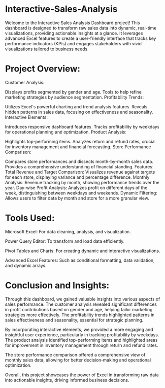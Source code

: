# Interactive-Sales-Analysis
Welcome to the Interactive Sales Analysis Dashboard project! This dashboard is designed to transform raw sales data into dynamic, real-time visualizations, providing actionable insights at a glance. It leverages advanced Excel features to create a user-friendly interface that tracks key performance indicators (KPIs) and engages stakeholders with vivid visualizations tailored to business needs.

# Project Overview:
Customer Analysis:

Displays profits segmented by gender and age.
Tools to help refine marketing strategies by audience segmentation.
Profitability Trends:

Utilizes Excel's powerful charting and trend analysis features.
Reveals hidden patterns in sales data, focusing on effectiveness and seasonality.
Interactive Elements:

Introduces responsive dashboard features.
Tracks profitability by weekdays for operational planning and optimization.
Product Analysis:

Highlights top-performing items.
Analyzes return and refund rates, crucial for inventory management and financial forecasting.
Store Performance Comparison:

Compares store performances and dissects month-by-month sales data.
Provides a comprehensive understanding of financial standing.
Features:
Total Revenue and Target Comparison: Visualizes revenue against targets for each store, displaying variance and percentage difference.
Monthly Analysis: Revenue tracking by month, showing performance trends over the year.
Day-wise Profit Analysis: Analyzes profit on different days of the week, distinguishing between weekdays and weekends.
Dynamic Filtering: Allows users to filter data by month and store for a more granular view.

# Tools Used:
Microsoft Excel: For data cleaning, analysis, and visualization.

Power Query Editor: To transform and load data efficiently.

Pivot Tables and Charts: For creating dynamic and interactive visualizations.

Advanced Excel Features: Such as conditional formatting, data validation, and dynamic arrays.


# Conclusion and Insights:
Through this dashboard, we gained valuable insights into various aspects of sales performance. The customer analysis revealed significant differences in profit contributions based on gender and age, helping tailor marketing strategies more effectively. The profitability trends highlighted patterns in sales effectiveness and seasonality, essential for strategic planning.

By incorporating interactive elements, we provided a more engaging and insightful user experience, particularly in tracking profitability by weekdays. The product analysis identified top-performing items and highlighted areas for improvement in inventory management through return and refund rates.

The store performance comparison offered a comprehensive view of monthly sales data, allowing for better decision-making and operational optimization.

Overall, this project showcases the power of Excel in transforming raw data into actionable insights, driving informed business decisions.
